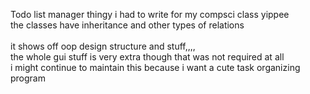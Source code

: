 Todo list manager thingy i had to write for my compsci class yippee <br>
the classes have inheritance and other types of relations <br>
<br>
it shows off oop design structure and stuff,,,, <br>
the whole gui stuff is very extra though that was not required at all
<br>
i might continue to maintain this because i want a cute task organizing program
